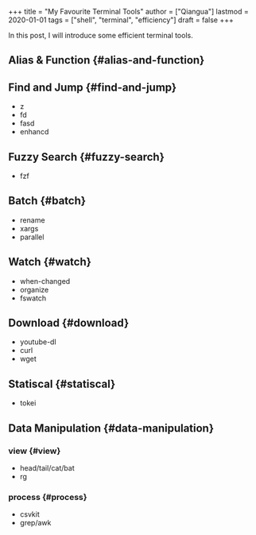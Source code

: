 +++
title = "My Favourite Terminal Tools"
author = ["Qiangua"]
lastmod = 2020-01-01
tags = ["shell", "terminal", "efficiency"]
draft = false
+++

In this post, I will introduce some efficient terminal tools.

<!--more-->


## Alias & Function {#alias-and-function}


## Find and Jump {#find-and-jump}

-   z
-   fd
-   fasd
-   enhancd


## Fuzzy Search {#fuzzy-search}

-   fzf


## Batch {#batch}

-   rename
-   xargs
-   parallel

## Watch {#watch}

-   when-changed
-   organize
-   fswatch


## Download {#download}

-   youtube-dl
-   curl
-   wget


## Statiscal {#statiscal}

-   tokei


## Data Manipulation {#data-manipulation}


### view {#view}

-   head/tail/cat/bat
-   rg


### process {#process}

-   csvkit
-   grep/awk